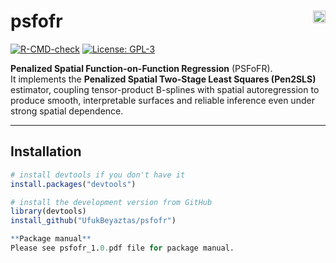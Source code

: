 # psfofr <img src="https://img.shields.io/badge/R-%3E=3.5.0-1f425f.svg" alt="R (>= 3.5.0)" align="right" height="20"/>

[![R-CMD-check](https://github.com/UfukBeyaztas/psfofr/actions/workflows/R-CMD-check.yaml/badge.svg)](https://github.com/UfukBeyaztas/psfofr/actions/workflows/R-CMD-check.yaml)
[![License: GPL-3](https://img.shields.io/badge/License-GPL--3-blue.svg)](LICENSE)

**Penalized Spatial Function-on-Function Regression** (PSFoFR).  
It implements the **Penalized Spatial Two-Stage Least Squares (Pen2SLS)** estimator, coupling tensor-product B-splines with spatial autoregression to produce smooth, interpretable surfaces and reliable inference even under strong spatial dependence.

---

## Installation

```r
# install devtools if you don't have it
install.packages("devtools")

# install the development version from GitHub
library(devtools)
install_github("UfukBeyaztas/psfofr")

**Package manual**
Please see psfofr_1.0.pdf file for package manual.


